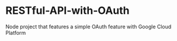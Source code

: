 # RESTful-API-with-OAuth
Node project that features a simple OAuth feature with Google Cloud Platform
